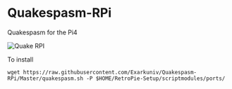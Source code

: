 # Quakespasm-RPi
Quakespasm for the Pi4

![Quake RPI](https://sourceforge.net/p/quakespasm/screenshot/ad_7.png)


To install

```
wget https://raw.githubusercontent.com/Exarkuniv/Quakespasm-RPi/Master/quakespasm.sh -P $HOME/RetroPie-Setup/scriptmodules/ports/
```
